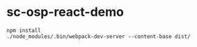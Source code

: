 # sc-osp-react-demo

```
npm install
./node_modules/.bin/webpack-dev-server --content-base dist/
```